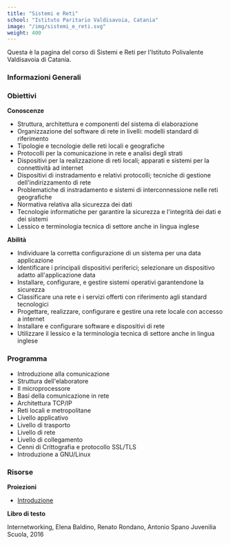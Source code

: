 ```yaml
---
title: "Sistemi e Reti"
school: "Istituto Paritario Valdisavoia, Catania"
image: "/img/sistemi_e_reti.svg"
weight: 400
---
```

Questa è la pagina del corso di Sistemi e Reti per l'Istituto Polivalente Valdisavoia di Catania.

### Informazioni Generali

### Obiettivi
**Conoscenze**
- Struttura, architettura e componenti del sistema di elaborazione
- Organizzazione del software di rete in livelli: modelli standard di riferimento
- Tipologie e tecnologie delle reti locali e geografiche
- Protocolli per la comunicazione in rete e analisi degli strati
- Dispositivi per la realizzazione di reti locali; apparati e sistemi per la connettività ad internet
- Dispositivi di instradamento e relativi protocolli; tecniche di gestione dell'indirizzamento di rete
- Problematiche di instradamento e sistemi di interconnessione nelle reti geografiche
- Normativa relativa alla sicurezza dei dati
- Tecnologie informatiche per garantire la sicurezza e l'integrità dei dati e dei sistemi
- Lessico e terminologia tecnica di settore anche in lingua inglese

**Abilità**
- Individuare la corretta configurazione di un sistema per una data applicazione
- Identificare i principali dispositivi periferici; selezionare un dispositivo adatto all'applicazione data
- Installare, configurare, e gestire sistemi operativi garantendone la sicurezza
- Classificare una rete e i servizi offerti con riferimento agli standard tecnologici
- Progettare, realizzare, configurare e gestire una rete locale con accesso a internet
- Installare e configurare software e dispositivi di rete
- Utilizzare il lessico e la terminologia tecnica di settore anche in lingua inglese

### Programma
- Introduzione alla comunicazione
- Struttura dell'elaboratore
- Il microprocessore
- Basi della comunicazione in rete
- Architettura TCP/IP
- Reti locali e metropolitane
- Livello applicativo
- Livello di trasporto
- Livello di rete
- Livello di collegamento
- Cenni di Crittografia e protocollo SSL/TLS
- Introduzione a GNU/Linux

### Risorse
**Proiezioni**
- [Introduzione](/files/teaching/sistemi_e_reti/01_Introduzione_Sistemi_e_Reti.pdf)

**Libro di testo**

Internetworking, Elena Baldino, Renato Rondano, Antonio Spano Juvenilia Scuola, 2016


